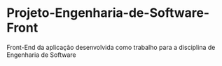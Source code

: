 # Projeto-Engenharia-de-Software-Front

Front-End da aplicação desenvolvida como trabalho para a disciplina de Engenharia de Software
